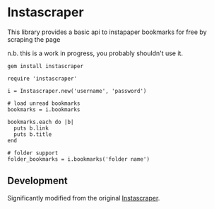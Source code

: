 # Instascraper

This library provides a basic api to instapaper bookmarks for free by scraping the page

n.b. this is a work in progress, you probably shouldn't use it.

    gem install instascraper
    
    require 'instascraper'
    
    i = Instascraper.new('username', 'password')
    
    # load unread bookmarks
    bookmarks = i.bookmarks
    
    bookmarks.each do |b|
      puts b.link
      puts b.title
    end
    
    # folder support
    folder_bookmarks = i.bookmarks('folder name')
    

## Development

Significantly modified from the original [Instascraper](http://github.com/andrew/instascraper).
